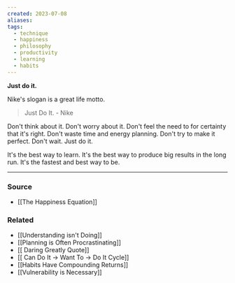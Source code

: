 ```yaml
---
created: 2023-07-08
aliases: 
tags:
  - technique
  - happiness
  - philosophy
  - productivity
  - learning
  - habits
---
```

**Just do it.**

Nike's slogan is a great life motto.

> Just Do It. - Nike
> 

Don't think about it. Don't worry about it. Don't feel the need to for certainty that it's right. Don't waste time and energy planning. Don't try to make it perfect. Don't wait. Just do it.

It's the best way to learn. It's the best way to produce big results in the long run. It's the fastest and best way to be.

---

### Source
- [[The Happiness Equation]]

### Related
- [[Understanding isn't Doing]] 
- [[Planning is Often Procrastinating]] 
- [[ Daring Greatly  Quote]] 
- [[ Can Do It → Want To → Do It  Cycle]] 
- [[Habits Have Compounding Returns]] 
- [[Vulnerability is Necessary]]